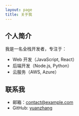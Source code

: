 ```yaml
---
layout: page
title: 关于我
---
```


## 个人简介

我是一名全栈开发者，专注于：
- Web 开发（JavaScript, React）
- 后端开发（Node.js, Python）
- 云服务（AWS, Azure）

## 联系我
- 邮箱：contact@example.com
- GitHub: [yuanzhang](https://github.com/yuan-2024)
